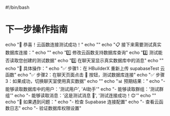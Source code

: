 #!/bin/bash
# 下一步操作指南

echo "🎉 恭喜！云函数连接测试成功！"
echo ""
echo "📋 接下来需要测试真实数据库连接："
echo ""
echo "1️⃣ 修改云函数支持数据库查询"
echo "2️⃣ 测试能否读取您创建的测试数据"
echo "3️⃣ 在聊天室显示真实数据库中的消息"
echo ""
echo "🎯 具体操作："
echo "✅ 步骤1：在 HBuilderX 重新上传 supabaseTest 云函数"
echo "✅ 步骤2：在聊天页面点击 🔗 按钮，测试数据库连接"
echo "✅ 步骤3：如果成功，切换聊天室使用真实数据"
echo ""
echo "📊 预期结果："
echo "- 能够读取数据库中的用户：'测试用户', 'AI助手'"
echo "- 能够读取群组：'测试群组'"
echo "- 能够读取消息：'这是测试消息 🎉', '测试连接成功！😊'"
echo ""
echo "🔧 如果遇到问题："
echo "- 检查 Supabase 连接配置"
echo "- 查看云函数日志"
echo "- 验证数据库权限设置"
